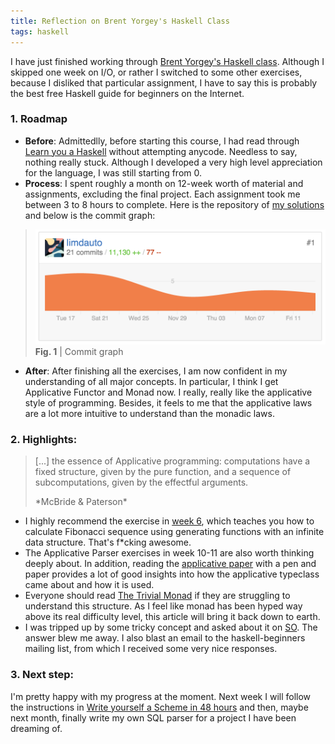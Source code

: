 ```yaml
---
title: Reflection on Brent Yorgey's Haskell Class
tags: haskell
---
```


I have just finished working through [Brent Yorgey's Haskell class](http://www.seas.upenn.edu/~cis194/spring13/). Although I skipped one week on I/O, or rather I switched to some other exercises, because I disliked that particular assignment, I have to say this is probably the best free Haskell guide for beginners on the Internet.

### 1. Roadmap

- **Before**: Admittedlly, before starting this course, I had read through [Learn you a Haskell](http://learnyouahaskell.com/chapters) without attempting anycode. Needless to say, nothing really stuck. Although I developed a very high level appreciation for the language, I was still starting from 0.
- **Process**: I spent roughly a month on 12-week worth of material and assignments, excluding the final project. Each assignment took me between 3 to 8 hours to complete. Here is the repository of [my solutions](https://github.com/limdauto/learning-haskell) and below is the commit graph:

> <img src="../images/cis194.png" width="550px">
> <figcaption><strong>Fig. 1</strong> | Commit graph</figcaption>

- **After**: After finishing all the exercises, I am now confident in my understanding of all major concepts. In particular, I think I get Applicative Functor and Monad now. I really, really like the applicative style of programming. Besides, it feels to me that the applicative laws are a lot more intuitive to understand than the monadic laws.

### 2. Highlights:

<blockquote class="typl8-pull-quote">
<p>
[...] the essence of Applicative programming: computations have a fixed structure, given by the pure function, and a sequence of subcomputations, given by the effectful arguments.
</p>
*McBride & Paterson*
</blockquote>

- I highly recommend the exercise in [week 6](https://github.com/limdauto/learning-haskell/blob/master/cis194/week6/Fibs.hs), which teaches you how to calculate Fibonacci sequence using generating functions with an infinite data structure. That's f*cking awesome.
- The Applicative Parser exercises in week 10-11 are also worth thinking deeply about. In addition, reading the [applicative paper](http://www.staff.city.ac.uk/~ross/papers/Applicative.html) with a pen and paper provides a lot of good insights into how the applicative typeclass came about and how it is used.
- Everyone should read [The Trivial Monad](http://blog.sigfpe.com/2007/04/trivial-monad.html) if they are struggling to understand this structure. As I feel like monad has been hyped way above its real difficulty level, this article will bring it back down to earth.
- I was tripped up by some tricky concept and asked about it on [SO](http://stackoverflow.com/questions/34244574/trouble-understanding-the-type-of-sequence-just-just). The answer blew me away. I also blast an email to the haskell-beginners mailing list, from which I received some very nice responses.

### 3. Next step:

I'm pretty happy with my progress at the moment. Next week I will follow the instructions in [Write yourself a Scheme in 48 hours](https://en.wikibooks.org/wiki/Write_Yourself_a_Scheme_in_48_Hours) and then, maybe next month, finally write my own SQL parser for a project I have been dreaming of.

